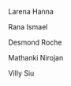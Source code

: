 <p>Larena Hanna</p>
<p>Rana Ismael</p>
<p>Desmond Roche</p>
<p>Mathanki Nirojan</p>
<p>Villy Siu</p>